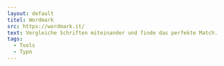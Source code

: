 ```yaml
---
layout: default
titel: Wordmark
src: https://wordmark.it/
text: Vergleiche Schriften miteinander und finde das perfekte Match.
tags:
  - Tools
  - Typo
---
```

